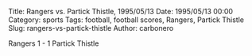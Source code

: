 Title: Rangers vs. Partick Thistle, 1995/05/13
Date: 1995/05/13 00:00
Category: sports
Tags: football, football scores, Rangers, Partick Thistle
Slug: rangers-vs-partick-thistle
Author: carbonero


Rangers 1 - 1 Partick Thistle
